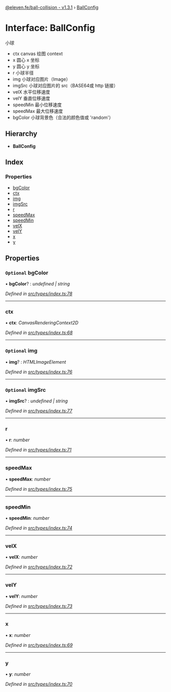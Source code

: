 [@eleven.fe/ball-collision - v1.3.1](../README.md) › [BallConfig](ballconfig.md)

# Interface: BallConfig

小球
 - ctx canvas 绘图 context
 - x 圆心 x 坐标
 - y 圆心 y 坐标
 - r 小球半径
 - img 小球对应图片（Image）
 - imgSrc 小球对应图片的 src（BASE64或 http 链接）
 - velX 水平位移速度
 - velY 垂直位移速度
 - speedMin 最小位移速度
 - speedMax 最大位移速度
 - bgColor 小球背景色（合法的颜色值或 'random'）

## Hierarchy

* **BallConfig**

## Index

### Properties

* [bgColor](ballconfig.md#optional-bgcolor)
* [ctx](ballconfig.md#ctx)
* [img](ballconfig.md#optional-img)
* [imgSrc](ballconfig.md#optional-imgsrc)
* [r](ballconfig.md#r)
* [speedMax](ballconfig.md#speedmax)
* [speedMin](ballconfig.md#speedmin)
* [velX](ballconfig.md#velx)
* [velY](ballconfig.md#vely)
* [x](ballconfig.md#x)
* [y](ballconfig.md#y)

## Properties

### `Optional` bgColor

• **bgColor**? : *undefined | string*

*Defined in [src/types/index.ts:78](https://github.com/Eleven90/ball-collision/blob/2a85db6/src/types/index.ts#L78)*

___

###  ctx

• **ctx**: *CanvasRenderingContext2D*

*Defined in [src/types/index.ts:68](https://github.com/Eleven90/ball-collision/blob/2a85db6/src/types/index.ts#L68)*

___

### `Optional` img

• **img**? : *HTMLImageElement*

*Defined in [src/types/index.ts:76](https://github.com/Eleven90/ball-collision/blob/2a85db6/src/types/index.ts#L76)*

___

### `Optional` imgSrc

• **imgSrc**? : *undefined | string*

*Defined in [src/types/index.ts:77](https://github.com/Eleven90/ball-collision/blob/2a85db6/src/types/index.ts#L77)*

___

###  r

• **r**: *number*

*Defined in [src/types/index.ts:71](https://github.com/Eleven90/ball-collision/blob/2a85db6/src/types/index.ts#L71)*

___

###  speedMax

• **speedMax**: *number*

*Defined in [src/types/index.ts:75](https://github.com/Eleven90/ball-collision/blob/2a85db6/src/types/index.ts#L75)*

___

###  speedMin

• **speedMin**: *number*

*Defined in [src/types/index.ts:74](https://github.com/Eleven90/ball-collision/blob/2a85db6/src/types/index.ts#L74)*

___

###  velX

• **velX**: *number*

*Defined in [src/types/index.ts:72](https://github.com/Eleven90/ball-collision/blob/2a85db6/src/types/index.ts#L72)*

___

###  velY

• **velY**: *number*

*Defined in [src/types/index.ts:73](https://github.com/Eleven90/ball-collision/blob/2a85db6/src/types/index.ts#L73)*

___

###  x

• **x**: *number*

*Defined in [src/types/index.ts:69](https://github.com/Eleven90/ball-collision/blob/2a85db6/src/types/index.ts#L69)*

___

###  y

• **y**: *number*

*Defined in [src/types/index.ts:70](https://github.com/Eleven90/ball-collision/blob/2a85db6/src/types/index.ts#L70)*

